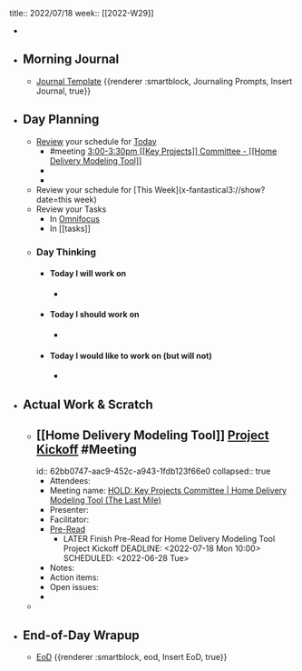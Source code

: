 title:: 2022/07/18
week:: [[2022-W29]]

-
- ## Morning Journal
	- [Journal Template](((62a73923-0d4c-4e1c-a939-7fd90622dd86))) {{renderer :smartblock, Journaling Prompts, Insert Journal, true}}
- ## Day Planning
	- [Review](((62a89da8-158e-4a7a-a23d-f866fb3100a9))) your schedule for [Today](x-fantastical3://show?date=[[2022/06/28]])
		- #meeting [3:00-3:30pm [[Key Projects]] Committee - [[Home Delivery Modeling Tool]]](((62bb0747-aac9-452c-a943-1fdb123f66e0)))
		-
		-
	- Review your schedule for [This Week](x-fantastical3://show?date=this week)
	- Review your Tasks
		- In [Omnifocus](omnifocus:///forecast)
		- In [[tasks]]
	- ### Day Thinking
		- #### Today I will work on
			-
		- #### Today I should work on
			-
		- #### Today I would like to work on (but will not)
			-
- ## Actual Work & Scratch
	- ## [[Home Delivery Modeling Tool]] [Project Kickoff](https://calendar.google.com/calendar/r?eid=NGRrMG9ubzNmMGpkbDBtaTlxZnNtbzkxMTEgZHJpb3JkYW5AaW5xdWlyZXIuY29t&ctok=ZHJpb3JkYW5AaW5xdWlyZXIuY29t) #Meeting
	  id:: 62bb0747-aac9-452c-a943-1fdb123f66e0
	  collapsed:: true
		- Attendees:
		- Meeting name: [HOLD: Key Projects Committee | Home Delivery Modeling Tool (The Last Mile)](https://calendar.google.com/calendar/r?eid=NGRrMG9ubzNmMGpkbDBtaTlxZnNtbzkxMTEgZHJpb3JkYW5AaW5xdWlyZXIuY29t&ctok=ZHJpb3JkYW5AaW5xdWlyZXIuY29t)
		- Presenter:
		- Facilitator:
		- [Pre-Read](((62bb0665-9072-4554-9347-df9a059d2a42)))
			- LATER Finish Pre-Read for Home Delivery Modeling Tool Project Kickoff
			  DEADLINE: <2022-07-18 Mon 10:00>
			  SCHEDULED: <2022-06-28 Tue>
		- Notes:
		- Action items:
		- Open issues:
		-
	-
- ## End-of-Day Wrapup
	- [EoD](((62a8f8a3-8e3a-4933-a94d-35cf93d8efe9))) {{renderer :smartblock, eod, Insert EoD, true}}